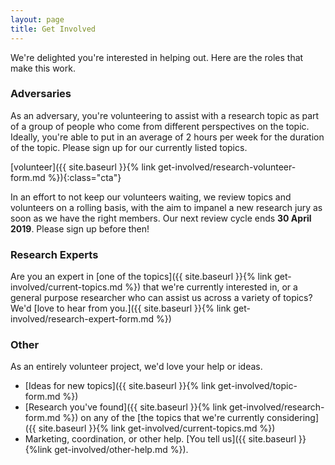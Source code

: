 ```yaml
---
layout: page
title: Get Involved
---
```


We're delighted you're interested in helping out. Here are the roles that make this work.

### Adversaries

As an adversary, you're volunteering to assist with a research topic as part of a group of people who come from different perspectives on the topic. Ideally, you're able to put in an average of 2 hours per week for the duration of the topic. Please sign up for our currently listed topics. 

[volunteer]({{ site.baseurl }}{% link get-involved/research-volunteer-form.md %}){:class="cta"} 

In an effort to not keep our volunteers waiting, we review topics and volunteers on a rolling basis, with the aim to impanel a new research jury as soon as we have the right members. Our next review cycle ends **30 April 2019**. Please sign up before then!

### Research Experts

Are you an expert in [one of the topics]({{ site.baseurl }}{% link get-involved/current-topics.md %}) that we're currently interested in, or a general purpose researcher who can assist us across a variety of topics? We'd [love to hear from you.]({{ site.baseurl }}{% link get-involved/research-expert-form.md %})

### Other

As an entirely volunteer project, we'd love your help or ideas. 

* [Ideas for new topics]({{ site.baseurl }}{% link get-involved/topic-form.md %})
* [Research you've found]({{ site.baseurl }}{% link get-involved/research-form.md %}) on any of the [the topics that we're currently considering]({{ site.baseurl }}{% link get-involved/current-topics.md %})
* Marketing, coordination, or other help. [You tell us]({{ site.baseurl }}{%link get-involved/other-help.md %}).
